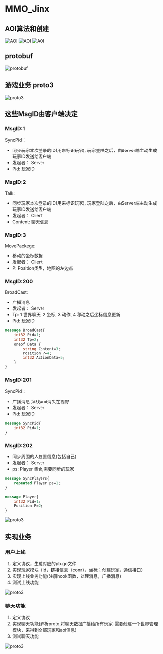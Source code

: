 # MMO_Jinx

## AOI算法和创建
![AOI](/img/AOI.png)
![AOI](/img/AOI_alg.png)
![AOI](/img/AOI管理.png)


## protobuf
![protobuf](/img/protobuf.png)

## 游戏业务 proto3
![proto3](/img/proto3.png)
## 这些MsgID由客户端决定
### MsgID:1
SyncPid：

- 同步玩家本次登录的ID(用来标识玩家), 玩家登陆之后，由Server端主动生成玩家ID发送给客户端
- 发起者： Server
- Pid: 玩家ID

### MsgID:2
Talk:

- 同步玩家本次登录的ID(用来标识玩家), 玩家登陆之后，由Server端主动生成玩家ID发送给客户端
- 发起者： Client
- Content: 聊天信息
### MsgID:3
MovePackege:

- 移动的坐标数据
- 发起者： Client
- P: Position类型，地图的左边点

### MsgID:200
BroadCast:

- 广播消息
- 发起者： Server
- Tp: 1 世界聊天, 2 坐标, 3 动作, 4 移动之后坐标信息更新
- Pid: 玩家ID
```protobuf
message BroadCast{
	int32 Pid=1;
	int32 Tp=2;
	oneof Data {
        string Content=3;
        Position P=4;
		int32 ActionData=5;
    }
}
```

### MsgID:201
SyncPid：
- 广播消息 掉线/aoi消失在视野
- 发起者： Server
- Pid: 玩家ID
```protobuf
message SyncPid{
	int32 Pid=1;
}
```
### MsgID:202
- 同步周围的人位置信息(包括自己)
- 发起者： Server
- ps: Player 集合,需要同步的玩家
```protobuf
message SyncPlayers{
	repeated Player ps=1;
}

message Player{
	int32 Pid=1;
	Position P=2;
}
```

![proto3](/img/arc.png)

## 实现业务

### 用户上线
1. 定义协议，生成对应的pb.go文件
2. 实现玩家模块（id，链接信息（conn），坐标；创建玩家，通信接口）
3. 实现上线业务功能(注册hook函数，处理消息，广播消息)
4. 测试上线功能

![proto3](/img/上线.png)


### 聊天功能
1. 定义协议
2. 实现聊天功能(解析proto,将聊天数据广播给所有玩家-需要创建一个世界管理模块，来得到全部玩家和aoi信息)
3. 测试聊天功能

![proto3](/img/聊天.png)
